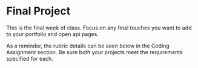 # Final Project

This is the final week of class.  Focus on any final touches you want to add to your portfolio and open api pages.

As a reminder, the rubric details can be seen below in the Coding Assignment section.  Be sure both your projects meet the requirements specified for each.
